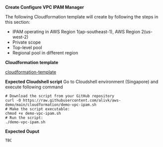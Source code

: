 **Create Configure VPC IPAM Manager**

The following Cloudformation template will create by following the steps in this section:

- IPAM operating in AWS Region 1(ap-southeast-1), AWS Region 2(us-west-2)
- Private scope
- Top-level pool
- Regional pool in different region

**Cloudformation template**

[cloudformation-template](demo-vpc-ipam.yml)

**Expected Cloudshell script**
Go to Cloudshell environment (Singapore) and execute following command

```
# Download the script from your GitHub repository
curl -O https://raw.githubusercontent.com/alivk/aws-demo/main/cloudformation/demo-vpc-ipam.sh
# Make the script executable:
chmod +x demo-vpc-ipam.sh
# Run the script:
./demo-vpc-ipam.sh
```

**Expected Ouput**
```
TBC
```
